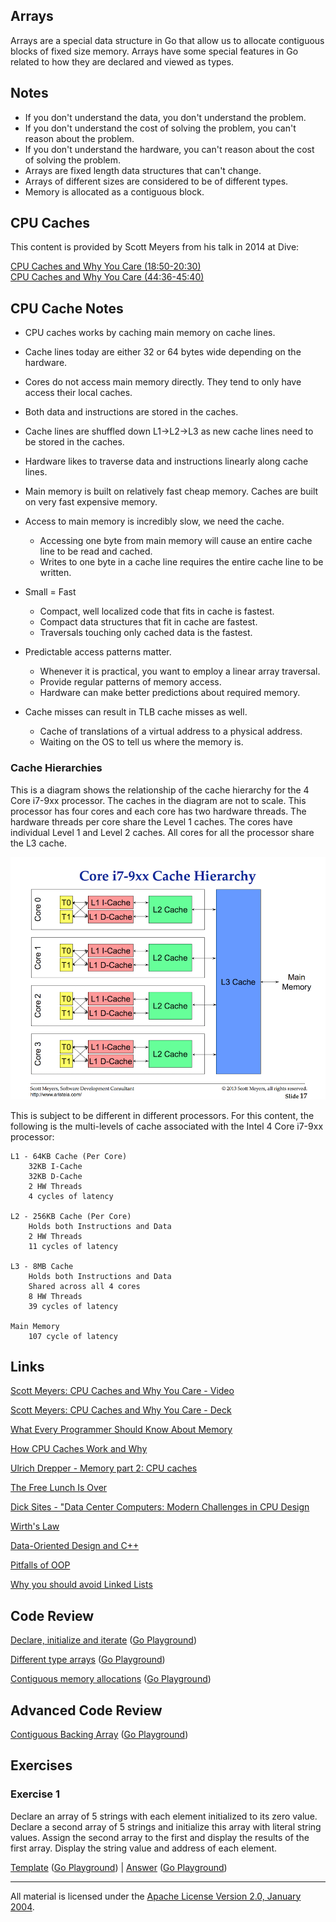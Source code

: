## Arrays

Arrays are a special data structure in Go that allow us to allocate contiguous blocks of fixed size memory. Arrays have some special features in Go related to how they are declared and viewed as types.

## Notes

* If you don't understand the data, you don't understand the problem.
* If you don't understand the cost of solving the problem, you can't reason about the problem.
* If you don't understand the hardware, you can't reason about the cost of solving the problem.
* Arrays are fixed length data structures that can't change.
* Arrays of different sizes are considered to be of different types.
* Memory is allocated as a contiguous block.

## CPU Caches
This content is provided by Scott Meyers from his talk in 2014 at Dive:

[CPU Caches and Why You Care (18:50-20:30)](https://youtu.be/WDIkqP4JbkE?t=1129)  
[CPU Caches and Why You Care (44:36-45:40)](https://youtu.be/WDIkqP4JbkE?t=2676)

## CPU Cache Notes

* CPU caches works by caching main memory on cache lines.
* Cache lines today are either 32 or 64 bytes wide depending on the hardware.
* Cores do not access main memory directly. They tend to only have access their local caches.
* Both data and instructions are stored in the caches.
* Cache lines are shuffled down L1->L2->L3 as new cache lines need to be stored in the caches.
* Hardware likes to traverse data and instructions linearly along cache lines.
* Main memory is built on relatively fast cheap memory. Caches are built on very fast expensive memory.

* Access to main memory is incredibly slow, we need the cache.
	* Accessing one byte from main memory will cause an entire cache line to be read and cached.
	* Writes to one byte in a cache line requires the entire cache line to be written.

* Small = Fast
	* Compact, well localized code that fits in cache is fastest.
	* Compact data structures that fit in cache are fastest.
	* Traversals touching only cached data is the fastest.

* Predictable access patterns matter.
	* Whenever it is practical, you want to employ a linear array traversal.
	* Provide regular patterns of memory access.
	* Hardware can make better predictions about required memory.

* Cache misses can result in TLB cache misses as well.
	* Cache of translations of a virtual address to a physical address.
	* Waiting on the OS to tell us where the memory is.

### Cache Hierarchies
This is a diagram shows the relationship of the cache hierarchy for the 4 Core i7-9xx processor. The caches in the diagram are not to scale. This processor has four cores and each core has two hardware threads. The hardware threads per core share the Level 1 caches. The cores have individual Level 1 and Level 2 caches. All cores for all the processor share the L3 cache.

![figure1](figure1.png)

This is subject to be different in different processors. For this content, the following is the multi-levels of cache associated with the Intel 4 Core i7-9xx processor:

	L1 - 64KB Cache (Per Core)
		32KB I-Cache
		32KB D-Cache
		2 HW Threads
		4 cycles of latency

	L2 - 256KB Cache (Per Core)
		Holds both Instructions and Data
		2 HW Threads
		11 cycles of latency

	L3 - 8MB Cache
		Holds both Instructions and Data
		Shared across all 4 cores
		8 HW Threads
		39 cycles of latency

	Main Memory
		107 cycle of latency

## Links

[Scott Meyers: CPU Caches and Why You Care - Video](https://www.youtube.com/watch?v=WDIkqP4JbkE)

[Scott Meyers: CPU Caches and Why You Care - Deck](http://www.aristeia.com/TalkNotes/codedive-CPUCachesHandouts.pdf)

[What Every Programmer Should Know About Memory](http://www.akkadia.org/drepper/cpumemory.pdf)

[How CPU Caches Work and Why](http://www.extremetech.com/extreme/188776-how-l1-and-l2-cpu-caches-work-and-why-theyre-an-essential-part-of-modern-chips)

[Ulrich Drepper - Memory part 2: CPU caches](http://lwn.net/Articles/252125)

[The Free Lunch Is Over](http://www.gotw.ca/publications/concurrency-ddj.htm)

[Dick Sites - "Data Center Computers: Modern Challenges in CPU Design](https://m.youtube.com/watch?feature=youtu.be&v=QBu2Ae8-8LM)

[Wirth's Law](https://en.wikipedia.org/wiki/Wirth%27s_law)

[Data-Oriented Design and C++](https://www.youtube.com/watch?v=rX0ItVEVjHc)

[Pitfalls of OOP](http://harmful.cat-v.org/software/OO_programming/_pdf/Pitfalls_of_Object_Oriented_Programming_GCAP_09.pdf)

[Why you should avoid Linked Lists](https://www.youtube.com/watch?v=YQs6IC-vgmo)

## Code Review

[Declare, initialize and iterate](example1/example1.go) ([Go Playground](http://play.golang.org/p/2D24t6fbW_))

[Different type arrays](example2/example2.go) ([Go Playground](http://play.golang.org/p/nYgwqqOctt))

[Contiguous memory allocations](example3/example3.go) ([Go Playground](http://play.golang.org/p/L-SmdGfUcP))

## Advanced Code Review

[Contiguous Backing Array](advanced/example1/example1.go) ([Go Playground](http://play.golang.org/p/IIubKW34GA))

## Exercises

### Exercise 1

Declare an array of 5 strings with each element initialized to its zero value. Declare a second array of 5 strings and initialize this array with literal string values. Assign the second array to the first and display the results of the first array. Display the string value and address of each element.

[Template](exercises/template1/template1.go) ([Go Playground](http://play.golang.org/p/qKUNW0FSgC)) | 
[Answer](exercises/exercise1/exercise1.go) ([Go Playground](http://play.golang.org/p/px3X_qw_SX))
___
All material is licensed under the [Apache License Version 2.0, January 2004](http://www.apache.org/licenses/LICENSE-2.0).